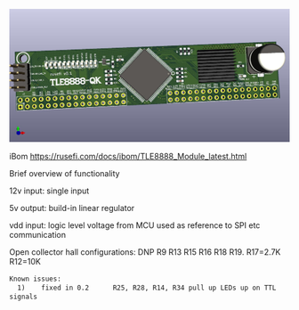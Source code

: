 ![3d](TLE8888_Module.jpg)

iBom https://rusefi.com/docs/ibom/TLE8888_Module_latest.html

Brief overview of functionality

12v input: single input

5v output: build-in linear regulator

vdd input: logic level voltage from MCU used as reference to SPI etc communication


Open collector hall configurations:
DNP R9 R13 R15 R16 R18 R19. R17=2.7K R12=10K 


```
Known issues:
  1)    fixed in 0.2      R25, R28, R14, R34 pull up LEDs up on TTL signals
```